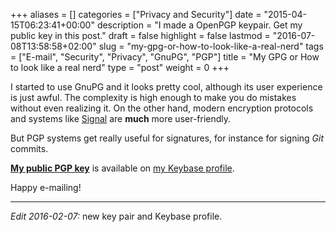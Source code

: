 +++
aliases      = []
categories   = ["Privacy and Security"]
date         = "2015-04-15T06:23:41+00:00"
description  = "I made a OpenPGP keypair. Get my public key in this post."
draft        = false
highlight    = false
lastmod      = "2016-07-08T13:58:58+02:00"
slug         = "my-gpg-or-how-to-look-like-a-real-nerd"
tags         = ["E-mail", "Security", "Privacy", "GnuPG", "PGP"]
title        = "My GPG or How to look like a real nerd"
type         = "post"
weight       = 0
+++


I started to use GnuPG and it looks pretty cool, although its user experience is
just awful. The complexity is high enough to make you do mistakes without even
realizing it. On the other hand, modern encryption protocols and systems like
[Signal](https://whispersystems.org/) are **much** more user-friendly.

But PGP systems get really useful for signatures, for instance for signing _Git_
commits.

[**My public PGP key**](https://keybase.io/TheMatjaz/key.asc) is available on
[my Keybase profile](https://keybase.io/TheMatjaz).

Happy e-mailing!

********************************************************************************

_Edit 2016-02-07:_ new key pair and Keybase profile.
